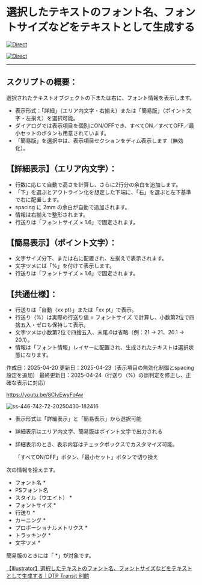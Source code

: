 # 選択したテキストのフォント名、フォントサイズなどをテキストとして生成する

[![Direct](https://img.shields.io/badge/Direct%20Link-AddTextInfoLabel.jsx-ffcc00.svg)](https://github.com/swwwitch/illustrator-scripts/blob/master/jsx/AddTextInfoLabel.jsx)		

[![Direct](https://img.shields.io/badge/Back%20to%20home-All%20scripts-cccccc.svg)](https://github.com/swwwitch/illustrator-scripts/blob/master/README.md)

---

## スクリプトの概要：

選択されたテキストオブジェクトの下または右に、フォント情報を表示します。

- 表示形式：「詳細」（エリア内文字・右揃え）または「簡易版」（ポイント文字・左揃え）を選択可能。
- ダイアログでは表示項目を個別にON/OFFでき、すべてON／すべてOFF／最小セットのボタンも用意されています。
- 「簡易版」を選択中は、表示項目セクションをディム表示します（無効化）。

## 【詳細表示】（エリア内文字）：

- 行数に応じて自動で高さを計算し、さらに2行分の余白を追加します。
- 「下」を選ぶとアウトライン化を想定した下端に、「右」を選ぶと左下基準で右に配置します。
- spacing に 2mm の余白が自動で追加されます。
- 情報は右揃えで整形されます。
- 行送りは「フォントサイズ × 1.6」で固定されます。

## 【簡易表示】（ポイント文字）：

- 文字サイズ分下、または右に配置され、左揃えで表示されます。
- 文字ツメには「%」を付けて表示します。
- 行送りは「フォントサイズ × 1.6」で固定されます。

## 【共通仕様】：

- 行送りは「自動（xx pt）」または「xx pt」で表示。
- 行送り（%）は実際の行送り値 ÷ フォントサイズ で計算し、小数第2位で四捨五入・ゼロも保持して表示。
- 文字ツメは小数第2位で四捨五入、末尾.0は省略（例：21 → 21、20.1 → 20.1）。
- 情報は「フォント情報」レイヤーに配置され、生成されたテキストは選択状態になります。

作成日：2025-04-20
更新日：2025-04-23（表示項目の無効化制御とspacing設定を追加）
最終更新日：2025-04-24（行送り（%）の誤判定を修正し、正確な表示に対応）

 https://youtu.be/8ClvEwyFoAw

![ss-446-742-72-20250430-182416](https://github.com/user-attachments/assets/cec5ce38-37d4-4248-bd61-9daec334a213)

- 表示形式は「詳細表示」と「簡易表示」から選択可能
- 詳細表示はエリア内文字、簡易版はポイント文字で出力される
- 詳細表示のとき、表示内容はチェックボックスでカスタマイズ可能。
    
    「すべてON/OFF」ボタン、「最小セット」ボタンで切り換え

次の情報を拾えます。

- フォント名 *
- PSフォント名
- スタイル（ウエイト） *
- フォントサイズ *
- 行送り *
- カーニング *
- プロポーショナルメトリクス *
- トラッキング *
- 文字ツメ *

簡易版のときには「 *」が対象です。

[【Illustrator】選択したテキストのフォント名、フォントサイズなどをテキストとして生成する｜DTP Transit 別館](https://note.com/dtp_tranist/n/n607ef418877f)